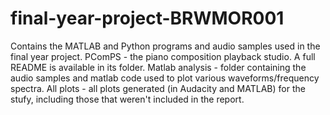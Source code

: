# final-year-project-BRWMOR001
Contains the MATLAB and Python programs and audio samples used in the final year project. PComPS - the piano composition playback studio. A full README is available in its folder. Matlab analysis - folder containing the audio samples and matlab code used to plot various waveforms/frequency spectra. All plots - all plots generated (in Audacity and MATLAB) for the stufy, including those that weren't included in the report.
